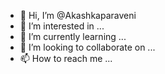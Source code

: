 - 👋 Hi, I’m @Akashkaparaveni
- 👀 I’m interested in ...
- 🌱 I’m currently learning ...
- 💞️ I’m looking to collaborate on ...
- 📫 How to reach me ...

<!---
Akashkaparaveni/Akashkaparaveni is a ✨ special ✨ repository because its `README.md` (this file) appears on your GitHub profile.
You can click the Preview link to take a look at your changes.
--->
